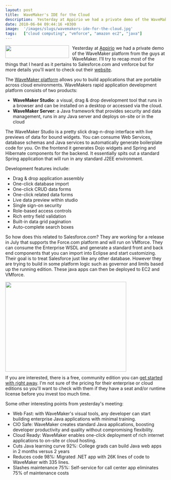 ```yaml
---
layout: post
title:  WaveMaker's IDE for the Cloud
description:  Yesterday at Appirio we had a private demo of the WaveMaker platform from the guys at WaveMaker. Ill try to recap most of the things that I heard as it pertains to Salesforce.com and vmforce but for more details youll want to check out their website .  The WaveMaker platform allows you to build applications that are portable across cloud environments. WaveMakers rapid application development platform consists of two products- * WaveMaker Studio- a visual, drag & drop development tool that runs
date: 2010-06-04 09:44:16 +0300
image:  '/images/slugs/wavemakers-ide-for-the-cloud.jpg'
tags:   ["cloud computing", "vmforce", "amazon ec2", "java"]
---
```

<p style="clear: both"><a href="http://old.jeffdouglas.com/wp-content/uploads/2010/06/wavemaker-logo.png" class="image-link"><img class="linked-to-original" src="http://res.cloudinary.com/blog-jeffdouglas-com/image/upload/v1401030307/exufluhr8w7gvkn9z5im.png" height="40" align="left" width="200" style=" display: inline; float: left; margin: 0 10px 10px 0;" /></a>Yesterday at <a href="http://www.appirio.com" target="_blank">Appirio</a> we had a private demo of the WaveMaker platform from the guys at WaveMaker. I'll try to recap most of the things that I heard as it pertains to Salesforce.com and vmforce but for more details you'll want to check out their <a href="http://www.wavemaker.com/product/" target="_blank">website</a>. </p><p style="clear: both">The <a href="http://www.wavemaker.com/product/" target="_blank">WaveMaker platform</a> allows you to build applications that are portable across cloud environments. WaveMakers rapid application development platform consists of two products:</p><ul style="clear: both"><li><strong>WaveMaker Studio</strong>: a visual, drag & drop development tool that runs in a browser and can be installed on a desktop or accessed via the cloud.</li><li><strong>WaveMaker Server</strong>: a Java framework that provides security and data management, runs in any Java server and deploys on-site or in the cloud </li></ul><p style="clear: both">The WaveMaker Studio is a pretty slick drag-n-drop interface with live previews of data for bound widgets. You can consume Web Services, database schemas and Java services to automatically generate boilerplate code for you. On the frontend it generates Dojo widgets and Spring and Hibernate components for the backend. It essentially spits out a standard Spring application that will run in any standard J2EE environment.</p><p style="clear: both">Development features include: </p><ul style="clear: both"><li>Drag & drop application assembly</li><li>One-click database import</li><li>One-click CRUD data forms</li><li>One-click related data forms</li><li>Live data preview within studio</li><li>Single sign-on security</li><li>Role-based access controls</li><li>Rich entry field validation</li><li>Built-in data grid pagination</li><li>Auto-complete search boxes</li></ul><p style="clear: both">So how does this related to Salesforce.com? They are working for a release in July that supports the Force.com platform and will run on VMforce. They can consume the Enterprise WSDL and generate a standard front and back end components that you can import into Eclipse and start customizing. Their goal is to treat Salesforce just like any other database. However they are trying to build in some platform logic such as governor and limits based up the running edition. These java apps can then be deployed to EC2 and VMforce.</p><p style="clear: both"><a href="http://old.jeffdouglas.com/wp-content/uploads/2010/06/wavemaker-1.png" class="image-link"><img class="linked-to-original" src="http://res.cloudinary.com/blog-jeffdouglas-com/image/upload/v1401030430/zfb6vu6podyoxh8uuwe9.png" height="283" align="left" width="380" style=" display: inline; float: left; margin: 0 10px 10px 0;" /></a><br style="clear: both" />If you are interested, there is a free, community edition you can <a href="http://www.wavemaker.com/product/cloud.html" target="_blank">get started with right away</a>. I'm not sure of the pricing for their enterprise or cloud editions so you'll want to check with them if they have a seat and/or runtime license before you invest too much time.</p><p style="clear: both">Some other interesting points from yesterday's meeting:</p><p style="clear: both"><ul style="clear: both"><li>Web Fast: with WaveMaker's visual tools, any developer can start building enterprise Java applications with minimal training.</li><li>CIO Safe: WaveMaker creates standard Java applications, boosting developer productivity and quality without compromising flexibility.</li><li>Cloud Ready: WaveMaker enables one-click deployment of rich internet applications to on-site or cloud hosting.</li><li>Cuts Java learning curve 92%: College grads can build Java web apps in 2 months versus 2 years</li><li>Reduces code 98%: Migrated .NET app with 26K lines of code to WaveMaker with 335 lines.</li><li>Slashes maintenance 75%: Self-service for call center app eliminates 75% of maintenance costs</li></ul></p><br class="final-break" style="clear: both" />
